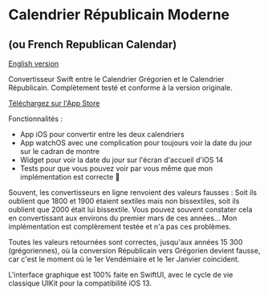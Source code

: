 # Calendrier Républicain Moderne
## (ou French Republican Calendar)

[English version](README.md)

Convertisseur Swift entre le Calendrier Grégorien et le Calendrier Républicain. Complètement testé et conforme à la version originale.

[Téléchargez sur l'App Store](https://apps.apple.com/fr/app/calendrier-républicain-moderne/id1509106182)

Fonctionnalités :
 - App iOS pour convertir entre les deux calendriers
 - App watchOS avec une complication pour toujours voir la date du jour sur le cadran de montre
 - Widget pour voir la date du jour sur l'écran d'accueil d'iOS 14
 - Tests pour que vous pouvez voir par vous même que mon implémentation est correcte 😤

Souvent, les convertisseurs en ligne renvoient des valeurs fausses : Soit ils oublient que 1800 et 1900 étaient sextiles mais non bissextiles, soit ils oublient que 2000 était lui bissextile. Vous pouvez souvent constater cela en convertissant aux environs du premier mars de ces années... Mon implémentation est complèrement testée et n'a pas ces problèmes.

Toutes les valeurs retournées sont correctes, jusqu'aux années 15 300 (grégoriennes), où la conversion Républicain vers Grégorien devient fausse, car c'est le moment où le 1er Vendémiaire et le 1er Janvier coincident.

L'interface graphique est 100% faite en SwiftUI, avec le cycle de vie classique UIKit pour la compatibilité iOS 13.
